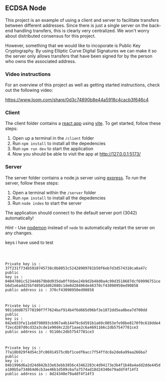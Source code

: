 ## ECDSA Node

This project is an example of using a client and server to facilitate transfers between different addresses. Since there is just a single server on the back-end handling transfers, this is clearly very centralized. We won't worry about distributed consensus for this project.

However, something that we would like to incoporate is Public Key Cryptography. By using Elliptic Curve Digital Signatures we can make it so the server only allows transfers that have been signed for by the person who owns the associated address.

### Video instructions

For an overview of this project as well as getting started instructions, check out the following video:

https://www.loom.com/share/0d3c74890b8e44a5918c4cacb3f646c4

### Client

The client folder contains a [react app](https://reactjs.org/) using [vite](https://vitejs.dev/). To get started, follow these steps:

1. Open up a terminal in the `/client` folder
2. Run `npm install` to install all the depedencies
3. Run `npm run dev` to start the application
4. Now you should be able to visit the app at http://127.0.0.1:5173/

### Server

The server folder contains a node.js server using [express](https://expressjs.com/). To run the server, follow these steps:

1. Open a terminal within the `/server` folder
2. Run `npm install` to install all the depedencies
3. Run `node index` to start the server

The application should connect to the default server port (3042) automatically!

_Hint_ - Use [nodemon](https://www.npmjs.com/package/nodemon) instead of `node` to automatically restart the server on any changes.


<p> keys i have used to test </p>
<code>

Private key is : 37f231f734b5910745738c0b8053c52428909781b50f6eb7d3d574310ca0a47c
public key is : 04047801c523448679b0d935da0ffddee24b9d2b48d0a4c99d3518687dcf69996751ceb6d1e6add25bf40501dd62080c1de0d28406de46370cf43090950ed90858
public address is : 370cf43090950ed90858

Private key is : 9011ddd875778190f7f7624baf914b4f6d665d96bf3e1072dd5ea0bea7d700dd
public key is : 042e033fe11eb0798093cb967a4b144f9c6d591b1a69c0053efe98be8170f0c610dde4f2ecd287d0cd32a3cde1e90d4c22bf1aae2c6a4691166c2db57547781ce3
public address is : 91166c2db57547781ce3

Private key is : 77a18b929f4d54c3fc06914575c0bf1cedf6acc7f54ffdc8a2de6a99aa266ba7
public key is : 04b1996d6a2d24d842b33e63ebb3856c43462283c4d94173e3b4f1b48a4add2dde445da100b5a734864d6cb3ae46b1d589c6afa7574ad18d24340e79addf4f14f3
public address is : 8d24340e79addf4f14f3

</code>
